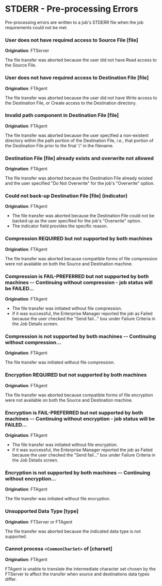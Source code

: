 # STDERR - Pre-processing Errors

Pre-processing errors are written to a job's STDERR file when the job requirements could not be met.

### User does not have required access to Source File [file]	

**Origination**: FTServer

The file transfer was aborted because the user did not have Read access to the Source File.

### User does not have required access to Destination File [file]	

**Origination**: FTAgent

The file transfer was aborted because the user did not have Write access to the Destination File, or Create access to the Destination directory.

### Invalid path component in Destination File [file]	

**Origination**: FTAgent

The file transfer was aborted because the user specified a non-existent directory within the path portion of the Destination File, i.e., that portion of the Destination File prior to the final '/' in the filename.

### Destination File [file] already exists and overwrite not allowed	

**Origination**: FTAgent

The file transfer was aborted because the Destination File already existed and the user specified "Do Not Overwrite" for the job's "Overwrite" option.

### Could not back-up Destination File [file] (indicator)	

**Origination**: FTAgent

* The file transfer was aborted because the Destination File could not be backed up as the user specified for the job's "Overwrite" option.
* The indicator field provides the specific reason.

### Compression REQUIRED but not supported by both machines	

**Origination**: FTAgent

The file transfer was aborted because compatible forms of file compression were not available on both the Source and Destination machine.

### Compression is FAIL-PREFERRED but not supported by both machines -- Continuing without compression - job status will be FAILED...

**Origination**: FTAgent

* The file transfer was initiated without file compression.
* If it was successful, the Enterprise Manager reported the job as Failed because the user checked the "Send fail..." box under Failure Criteria in the Job Details screen.

### Compression is not supported by both machines -- Continuing without compression...

**Origination**: FTAgent

The file transfer was initiated without file compression.

### Encryption REQUIRED but not supported by both machines	

**Origination**: FTAgent

The file transfer was aborted because compatible forms of file encryption were not available on both the Source and Destination machine.

### Encryption is FAIL-PREFERRED but not supported by both machines -- Continuing without encryption - job status will be FAILED...

**Origination**: FTAgent

* The file transfer was initiated without file encryption.
* If it was successful, the Enterprise Manager reported the job as Failed because the user checked the "Send fail..." box under Failure Criteria in the Job Details screen.

### Encryption is not supported by both machines -- Continuing without encryption...

**Origination**: FTAgent

The file transfer was initiated without file encryption.

### Unsupported Data Type [type]	

**Origination**: FTServer or FTAgent

The file transfer was aborted because the indicated data type is not supported.

### Cannot process ```<CommonCharSet>``` of [charset]	

**Origination**: FTAgent

FTAgent is unable to translate the intermediate character set chosen by the FTServer to affect the transfer when source and destinations data types differ.


